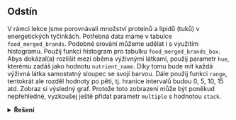 ## Odstín

V rámci lekce jsme porovnávali množství proteinů a lipidů (tuků) v energetických tyčinkách. Potřebná data máme v
tabulce `food_merged_brands`. Podobné srování můžeme udělat i s využitím histogramu. Použij funkci histogram pro
tabulku `food_merged_brands_box`. Abys dokázal(a) rozlišit mezi oběma výživnými látkami, použij parametr `hue`, kterému
zadáš jako hodnotu `nutrient_name`. Díky tomu bude mít každá výživná látka samostatný sloupec se svojí barvou. Dále
použij funkci `range`, tentokrát ale rozděl hodnoty po pěti, tj. hranice intervalů budou 0, 5, 10, 15 atd. Zobraz si
výsledný graf. Protože toto zobrazení může být poněkud nepřehledné, vyzkoušej ještě přidat parametr `multiple` s
hodnotou `stack`.

<details>
<summary><b>Řešení</b></summary>

```python
ax = sns.histplot(
    food_merged_brands_box,
    x="amount",
    bins=range(0, 110, 5),
    hue="nutrient_name",
    multiple="stack",
)

ax.set(
    xlabel="Množství výživných látek",
    ylabel="Počet potravin",
    title="Množství proteinu v potravinách",
)
```

</details>
